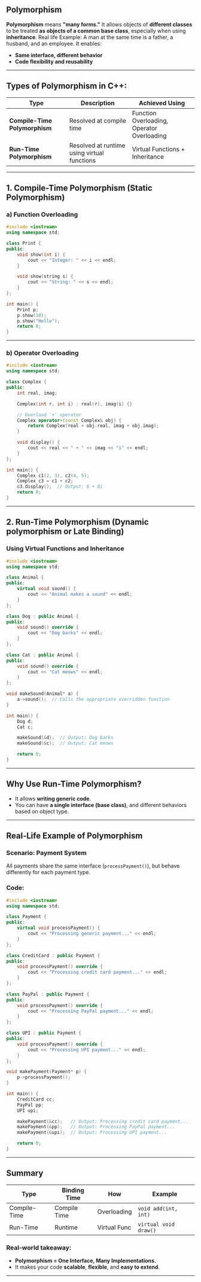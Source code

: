 
## **Polymorphism**

**Polymorphism** means **"many forms."** It allows objects of **different classes** to be treated **as objects of a common base class**, especially when using **inheritance**.
Real life Example: A man at the same time is a father, a husband, and an employee.
It enables:

* **Same interface, different behavior**
* **Code flexibility and reusability**

---

## Types of Polymorphism in C++:

| Type                          | Description                                 | Achieved Using                             |
| ----------------------------- | ------------------------------------------- | ------------------------------------------ |
| **Compile-Time Polymorphism** | Resolved at compile time                    | Function Overloading, Operator Overloading |
| **Run-Time Polymorphism**     | Resolved at runtime using virtual functions | Virtual Functions + Inheritance            |

---

## 1. **Compile-Time Polymorphism (Static Polymorphism)**

### a) Function Overloading

```cpp
#include <iostream>
using namespace std;

class Print {
public:
    void show(int i) {
        cout << "Integer: " << i << endl;
    }

    void show(string s) {
        cout << "String: " << s << endl;
    }
};

int main() {
    Print p;
    p.show(10);
    p.show("Hello");
    return 0;
}
```

---

### b) Operator Overloading

```cpp
#include <iostream>
using namespace std;

class Complex {
public:
    int real, imag;

    Complex(int r, int i) : real(r), imag(i) {}

    // Overload '+' operator
    Complex operator+(const Complex& obj) {
        return Complex(real + obj.real, imag + obj.imag);
    }

    void display() {
        cout << real << " + " << imag << "i" << endl;
    }
};

int main() {
    Complex c1(2, 3), c2(4, 5);
    Complex c3 = c1 + c2;
    c3.display();  // Output: 6 + 8i
    return 0;
}
```

---

## 2. **Run-Time Polymorphism (Dynamic polymorphism or Late Binding)**

### Using **Virtual Functions** and **Inheritance**

```cpp
#include <iostream>
using namespace std;

class Animal {
public:
    virtual void sound() {
        cout << "Animal makes a sound" << endl;
    }
};

class Dog : public Animal {
public:
    void sound() override {
        cout << "Dog barks" << endl;
    }
};

class Cat : public Animal {
public:
    void sound() override {
        cout << "Cat meows" << endl;
    }
};

void makeSound(Animal* a) {
    a->sound();  // Calls the appropriate overridden function
}

int main() {
    Dog d;
    Cat c;

    makeSound(&d);  // Output: Dog barks
    makeSound(&c);  // Output: Cat meows

    return 0;
}
```

---

## Why Use Run-Time Polymorphism?

* It allows **writing generic code**.
* You can have **a single interface (base class)**, and different behaviors based on object type.

---

## Real-Life Example of Polymorphism

### Scenario: **Payment System**

All payments share the same interface (`processPayment()`), but behave differently for each payment type.

### Code:

```cpp
#include <iostream>
using namespace std;

class Payment {
public:
    virtual void processPayment() {
        cout << "Processing generic payment..." << endl;
    }
};

class CreditCard : public Payment {
public:
    void processPayment() override {
        cout << "Processing credit card payment..." << endl;
    }
};

class PayPal : public Payment {
public:
    void processPayment() override {
        cout << "Processing PayPal payment..." << endl;
    }
};

class UPI : public Payment {
public:
    void processPayment() override {
        cout << "Processing UPI payment..." << endl;
    }
};

void makePayment(Payment* p) {
    p->processPayment();
}

int main() {
    CreditCard cc;
    PayPal pp;
    UPI upi;

    makePayment(&cc);   // Output: Processing credit card payment...
    makePayment(&pp);   // Output: Processing PayPal payment...
    makePayment(&upi);  // Output: Processing UPI payment...

    return 0;
}
```

---

## Summary

| Type         | Binding Time | How          | Example               |
| ------------ | ------------ | ------------ | --------------------- |
| Compile-Time | Compile Time | Overloading  | `void add(int, int)`  |
| Run-Time     | Runtime      | Virtual Func | `virtual void draw()` |

### Real-world takeaway:

* **Polymorphism = One Interface, Many Implementations.**
* It makes your code **scalable**, **flexible**, and **easy to extend**.

---
